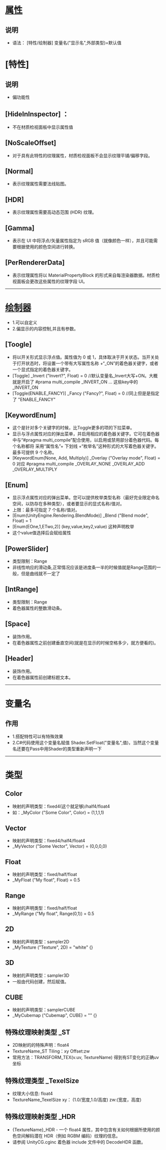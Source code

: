 ﻿# [属性](https://docs.unity3d.com/Manual/SL-PropertiesInPrograms.html)
## 说明
- 语法： [特性/绘制器] 变量名("显示名",外部类型)=默认值
# [特性]
## 说明
- 偏功能性
## [HideInInspector] ： 
- 不在材质检视面板中显示属性值
## [NoScaleOffset]
- 对于具有此特性的纹理属性，材质检视面板不会显示纹理平铺/偏移字段。
## [Normal] 
- 表示纹理属性需要法线贴图。
## [HDR] 
- 表示纹理属性需要高动态范围 (HDR) 纹理。
## [Gamma]  
- 表示在 UI 中将浮点/矢量属性指定为 sRGB 值（就像颜色一样），并且可能需要根据使用的颜色空间进行转换。
## [PerRendererData] 
- 表示纹理属性将以 MaterialPropertyBlock 的形式来自每渲染器数据。材质检视面板会更改这些属性的纹理字段 UI。
----
# [绘制器](https://docs.unity3d.com/Manual/ScriptReference/MaterialPropertyDrawer.html)
- 1.可以自定义
- 2.偏显示的内容控制,并且有参数。
## [Toogle]	
- 将以开关形式显示浮点值。属性值为 0 或 1，具体取决于开关状态。当开关处于打开状态时，将设置一个带有大写属性名称 +“_ON”的着色器关键字，或者一个显式指定的着色器关键字。
- [Toggle] _Invert ("Invert?", Float) = 0  //默认变量名_Invert大写+ON。大概就是开启了 #prama multi_compile _INVERT_ON ...   这些key中的_INVERT_ON   
- [Toggle(ENABLE_FANCY)] _Fancy ("Fancy?", Float) = 0   //同上但是是指定了  "ENABLE_FANCY"
## [KeywordEnum]	
- 这个是针对多个关键字的时候，比Toggle更多的项的下拉菜单。
- 显示与浮点属性对应的弹出菜单，并启用相应的着色器关键字。它可在着色器中与“#pragma multi_compile”配合使用，以启用或禁用部分着色器代码。每个名称都将 采用“属性名”+ 下划线 +“枚举名”这种形式的大写着色器关键字。最多可提供 9 个名称。
- [KeywordEnum(None, Add, Multiply)] _Overlay ("Overlay mode", Float) = 0   对应 #pragma multi_compile _OVERLAY_NONE _OVERLAY_ADD _OVERLAY_MULTIPLY 
## [Enum]
- 显示浮点属性对应的弹出菜单。您可以提供枚举类型名称（最好完全限定命名空间，以防存在多种类型），或者要显示的显式名称/值对。
- 上限：最多可指定 7 个名称/值对。
- [Enum(UnityEngine.Rendering.BlendMode)] _Blend ("Blend mode", Float) = 1
- [Enum(EOne,1,ETwo,2)]  (key,value,key2,value) 这种声明枚举
- 这个value值选择后会赋给属性
## [PowerSlider] 
- 类型限制：Range 
- 非线性响应的滑动条,正常情况应该是进度条一半的时候值就是Range范围的一般，但是曲线就不一定了
## [IntRange]	
- 类型限制：Range
- 着色器属性的整数滑动条。
## [Space]
- 装饰作用。	
- 在着色器属性之前创建垂直空间(就是在显示的时候空格多少，就方便看的)。
## [Header]	
- 装饰作用。
- 在着色器属性前创建标题文本。
----
# 变量名
## 作用
- 1.搭配特性可以有特殊效果
- 2.C#代码使用这个变量名赋值 Shader.SetFloat("变量名",值)，当然这个变量名还要在Pass中用Shader的类型重新声明一下
---
# 类型
## Color
- 映射的声明类型：fixed4(这个就足够)/half4/float4
- 如：_MyColor ("Some Color", Color) = (1,1,1,1) 
## Vector
- 映射的声明类型：fixed4/half4/float4
- _MyVector ("Some Vector", Vector) = (0,0,0,0) 
## Float
- 映射的声明类型：fixed/half/float
- _MyFloat ("My float", Float) = 0.5 
## Range
- 映射的声明类型：fixed/half/float
- _MyRange ("My float", Range(0,1)) = 0.5 
## 2D
- 映射的声明类型：sampler2D 
- _MyTexture ("Texture", 2D) = "white" {} 
## 3D
- 映射的声明类型：sampler3D
- 一般由代码创建，然后赋值。
## CUBE
- 映射的声明类型：samplerCUBE
- _MyCubemap ("Cubemap", CUBE) = "" {}
## 特殊纹理映射类型 _ST
-  2D映射的的特殊声明：float4  
- TextureName_ST   Tiling：xy  Offset:zw
- 常用方法：TRANSFORM_TEX(v.uv, TextureName)  得到有ST变化的正确uv坐标
## 特殊纹理类型 _TexelSize
-  纹理大小信息: float4
-  TextureName_TexelSize  xy： (1.0/宽度,1.0/高度) zw:(宽度，高度)
## 特殊纹理映射类型 _HDR
- {TextureName}_HDR - 一个 float4 属性，其中包含有关如何根据所使用的颜色空间解码潜在 HDR（例如 RGBM 编码）纹理的信息。
- 请参阅 UnityCG.cginc 着色器 include 文件中的 DecodeHDR 函数。